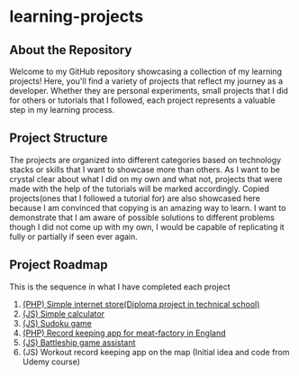 # learning-projects

## About the Repository

Welcome to my GitHub repository showcasing a collection of my learning projects! Here, you'll find a variety of projects that reflect my journey as a developer. Whether they are personal experiments, small projects that I did for others or tutorials that I followed, each project represents a valuable step in my learning process.

## Project Structure

The projects are organized into different categories based on technology stacks or skills that I want to showcase more than others. As I want to be crystal clear about what I did on my own and what not, projects that were made with the help of the tutorials will be marked accordingly. Copied projects(ones that I followed a tutorial for) are also showcased here because I am convinced that copying is an amazing way to learn. I want to demonstrate that I am aware of possible solutions to different problems though I did not come up with my own, I would be capable of replicating it fully or partially if seen ever again.

## Project Roadmap

This is the sequence in what I have completed each project

1. [(PHP) Simple internet store(Diploma project in technical school)](./php/1.Simple_Internet_Store/)
2. [(JS) Simple calculator](./js/2.Simple_calculator/)
3. [(JS) Sudoku game](./js/3.Sudoku/)
4. [(PHP) Record keeping app for meat-factory in England](./php/4.pig-counters/)
5. [(JS) Battleship game assistant](./js/5.Battleships/)
6. (JS) Workout record keeping app on the map (Initial idea and code from Udemy course)
